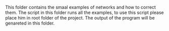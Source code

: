 This folder contains the smaal examples of networks and how to correct them.
The script in this folder runs all the examples, to use this script please place him in root folder of the project.
The output of the program will be genareted in this folder.
